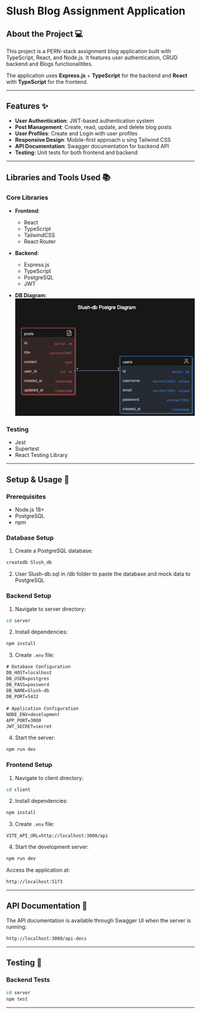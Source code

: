 # Slush Blog Assignment Application

## About the Project 💻

This project is a PERN-stack assignment blog application built with TypeScript, React, and Node.js. It features user authentication, CRUD backend and Blogs functionalitites.

The application uses **Express.js** + **TypeScript** for the backend and **React** with **TypeScript** for the frontend.

---

## Features ✨

- **User Authentication**: JWT-based authentication system
- **Post Management**: Create, read, update, and delete blog posts
- **User Profiles**: Create and Login with user profiles
- **Responsive Design**: Mobile-first approach u	sing Tailwind CSS
- **API Documentation**: Swagger documentation for backend API
- **Testing**: Unit tests for both frontend and backend

---

## Libraries and Tools Used 📚

### Core Libraries

- **Frontend**:

  - React
  - TypeScript
  - TailwindCSS
  - React Router
- **Backend**:

  - Express.js
  - TypeScript
  - PostgreSQL
  - JWT

- **DB Diagram**:
  ![DB-Diagram](/db/diagram.png)

### Testing

- Jest
- Supertest
- React Testing Library

---

## Setup & Usage 🚀

### Prerequisites

- Node.js 18+
- PostgreSQL
- npm

### Database Setup

1. Create a PostgreSQL database:

```bash
createdb Slush_db
```

2. User Slush-db.sql in /db folder to paste the database and mock data to PostgreSQL

### Backend Setup

1. Navigate to server directory:

```bash
cd server
```

2. Install dependencies:

```bash
npm install
```

3. Create `.env` file:

```env
# Database Configuration
DB_HOST=localhost
DB_USER=postgres
DB_PASS=password
DB_NAME=Slush-db
DB_PORT=5432

# Application Configuration
NODE_ENV=development
APP_PORT=3000
JWT_SECRET=secret
```

4. Start the server:

```bash
npm run dev
```

### Frontend Setup

1. Navigate to client directory:

```bash
cd client
```

2. Install dependencies:

```bash
npm install
```

3. Create `.env` file:

```env
VITE_API_URL=http://localhost:3000/api
```

4. Start the development server:

```bash
npm run dev
```

Access the application at:

```bash
http://localhost:5173
```

---

## API Documentation 📝

The API documentation is available through Swagger UI when the server is running:

```bash
http://localhost:3000/api-docs
```

---

## Testing 🧪

### Backend Tests

```bash
cd server
npm test
```

---
